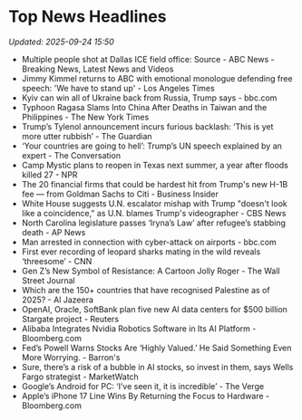 # Top News Headlines

_Updated: 2025-09-24 15:50_

- Multiple people shot at Dallas ICE field office: Source - ABC News - Breaking News, Latest News and Videos
- Jimmy Kimmel returns to ABC with emotional monologue defending free speech: 'We have to stand up' - Los Angeles Times
- Kyiv can win all of Ukraine back from Russia, Trump says - bbc.com
- Typhoon Ragasa Slams Into China After Deaths in Taiwan and the Philippines - The New York Times
- Trump’s Tylenol announcement incurs furious backlash: ‘This is yet more utter rubbish’ - The Guardian
- ‘Your countries are going to hell’: Trump’s UN speech explained by an expert - The Conversation
- Camp Mystic plans to reopen in Texas next summer, a year after floods killed 27 - NPR
- The 20 financial firms that could be hardest hit from Trump's new H-1B fee — from Goldman Sachs to Citi - Business Insider
- White House suggests U.N. escalator mishap with Trump "doesn't look like a coincidence," as U.N. blames Trump's videographer - CBS News
- North Carolina legislature passes ‘Iryna’s Law’ after refugee’s stabbing death - AP News
- Man arrested in connection with cyber-attack on airports - bbc.com
- First ever recording of leopard sharks mating in the wild reveals ‘threesome’ - CNN
- Gen Z’s New Symbol of Resistance: A Cartoon Jolly Roger - The Wall Street Journal
- Which are the 150+ countries that have recognised Palestine as of 2025? - Al Jazeera
- OpenAI, Oracle, SoftBank plan five new AI data centers for $500 billion Stargate project - Reuters
- Alibaba Integrates Nvidia Robotics Software in Its AI Platform - Bloomberg.com
- Fed’s Powell Warns Stocks Are ‘Highly Valued.’ He Said Something Even More Worrying. - Barron's
- Sure, there’s a risk of a bubble in AI stocks, so invest in them, says Wells Fargo strategist - MarketWatch
- Google’s Android for PC: ‘I’ve seen it, it is incredible’ - The Verge
- Apple’s iPhone 17 Line Wins By Returning the Focus to Hardware - Bloomberg.com